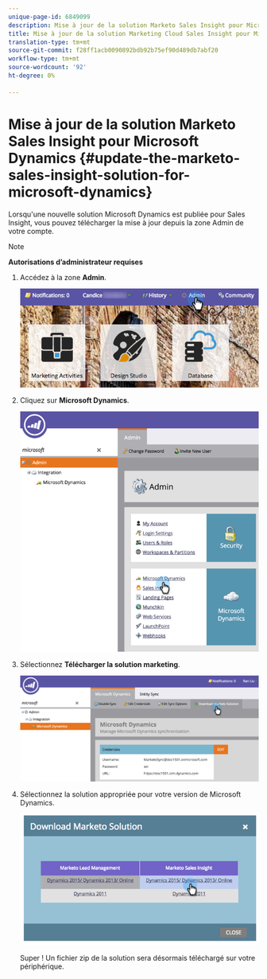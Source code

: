 ```yaml
---
unique-page-id: 6849099
description: Mise à jour de la solution Marketo Sales Insight pour Microsoft Dynamics - Marketo Docs - Documentation sur les produits
title: Mise à jour de la solution Marketing Cloud Sales Insight pour Microsoft Dynamics
translation-type: tm+mt
source-git-commit: f28ff1acb0090892bdb92b75ef90d489db7abf20
workflow-type: tm+mt
source-wordcount: '92'
ht-degree: 0%

---
```



# Mise à jour de la solution Marketo Sales Insight pour Microsoft Dynamics {#update-the-marketo-sales-insight-solution-for-microsoft-dynamics}

Lorsqu&#39;une nouvelle solution Microsoft Dynamics est publiée pour Sales Insight, vous pouvez télécharger la mise à jour depuis la zone Admin de votre compte.

>[!NOTE]
>
>**Autorisations d’administrateur requises**

1. Accédez à la zone **Admin**.

   ![](assets/mainnavhand.png)

1. Cliquez sur **Microsoft Dynamics**.

   ![](assets/image2015-3-16-10-3a51-3a25.png)

1. Sélectionnez **Télécharger la solution marketing**.

   ![](assets/image2015-3-16-10-3a52-3a1.png)

1. Sélectionnez la solution appropriée pour votre version de Microsoft Dynamics.

   ![](assets/image2015-3-16-16-3a29-3a32.png)

   Super ! Un fichier zip de la solution sera désormais téléchargé sur votre périphérique.

